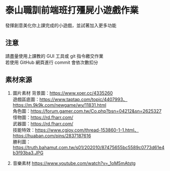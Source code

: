 # 泰山職訓前端班打殭屍小遊戲作業
發揮創意美化你上課完成的小遊戲，並試著加入更多功能  

## 注意
請盡量使用上課教的 GUI 工具或 git 指令繳交作業  
若使用 GitHub 網頁進行 commit 會依次數扣分

## 素材來源
1. 圖片素材
  背景圖：https://www.xoer.cc/4335260<br>
  遊戲區底圖：https://www.taptap.com/topic/4407993、https://m.9k9k.com/newgame/wy/11831.html<br>
  角色圖：https://forum.gamer.com.tw/Co.php?bsn=04212&sn=2625327<br>
  怪物圖：https://rd.fharr.com/<br>
  武器圖：https://rd.fharr.com/<br>
  技能特效：https://www.cgjoy.com/thread-153860-1-1.html、https://huaban.com/pins/2837187616<br>
  勝利圖：https://truth.bahamut.com.tw/s01/202010/87475655bc5589c0773d61e4b3f93ba3.JPG<br>

2. 音樂素材
  https://www.youtube.com/watch?v=_1oM5mAtstg
